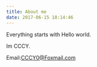 ```yaml
---
title: About me
date: 2017-06-15 18:14:46
---
```


<!--## About me-->
Everything starts with Hello world.


Im CCCY.

Email:CCCY0@Foxmail.com
